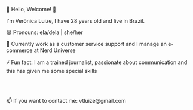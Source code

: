 👾 Hello, Welcome! 👋

<p>I'm Verônica Luize, I have 28 years old and live in Brazil.</p>
<p>😄 Pronouns: ela/dela | she/her</p>
<p>🔭 Currently work as a customer service support and I manage an e-commerce at Nerd Universe</p>
<p>⚡ Fun fact: I am a trained journalist, passionate about communication and this has given me some special skills </p>
<br></br>

<p>📫 If you want to contact me: vtluize@gmail.com</p>





